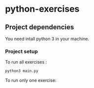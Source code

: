 # python-exercises

## Project dependencies

You need intall python 3 in your machine.

### Project setup

To run all exercises :

```bash
python3 main.py
```

To run only one exercise:

